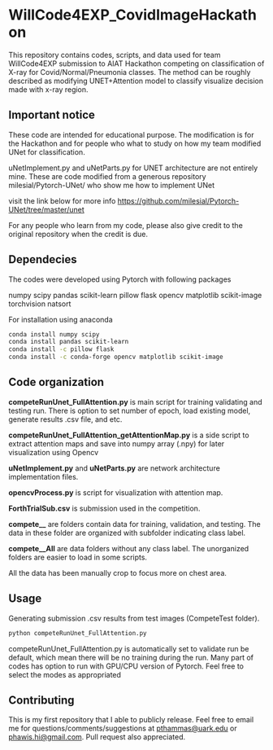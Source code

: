# WillCode4EXP_CovidImageHackathon

This repository contains codes, scripts, and data used for team WillCode4EXP submission to AIAT Hackathon competing on classification of X-ray for Covid/Normal/Pneumonia classes. The method can be roughly described as modifying UNET+Attention model to classify visualize decision made with x-ray region.

## Important notice
These code are intended for educational purpose. The modification is for the Hackathon and
for people who what to study on how my team modified UNet for classification.

uNetImplement.py and uNetParts.py for UNET architecture are not entirely mine.
These are code modified from a generous repository milesial/Pytorch-UNet/ who show me how 
to implement UNet

visit the link below for more info
https://github.com/milesial/Pytorch-UNet/tree/master/unet

For any people who learn from my code, please also give credit to the original repository
when the credit is due.

## Dependecies
The codes were developed using Pytorch with following packages

numpy scipy pandas scikit-learn pillow flask opencv matplotlib scikit-image torchvision natsort

For installation using anaconda
```bash
conda install numpy scipy
conda install pandas scikit-learn
conda install -c pillow flask
conda install -c conda-forge opencv matplotlib scikit-image
```
## Code organization
<strong>competeRunUnet_FullAttention.py</strong> is main script for training validating and testing run. There is option to set number of epoch, load existing model, generate results .csv file, and etc.

<strong>competeRunUnet_FullAttention_getAttentionMap.py</strong> is a side script to extract attention maps and save into numpy array (.npy) for later visualization using Opencv

<strong>uNetImplement.py</strong> and <strong>uNetParts.py</strong> are network architecture implementation files.

<strong>opencvProcess.py</strong> is script for visualization with attention map.

<strong>ForthTrialSub.csv</strong> is submission used in the competition.

<strong>compete__</strong> are folders contain data for training, validation, and testing. The data in these folder are organized with subfolder indicating class label.

<strong>compete__All</strong> are data folders without any class label. The unorganized folders are easier to load in some scripts.

All the data has been manually crop to focus more on chest area.

## Usage
Generating submission .csv results from test images (CompeteTest folder).
```python
python competeRunUnet_FullAttention.py
```
competeRunUnet_FullAttention.py is automatically set to validate run be default, which mean there will be no training during the run.
Many part of codes has option to run with GPU/CPU version of Pytorch. Feel free to select the modes as appropriated

## Contributing
This is my first repository that I able to publicly release. Feel free to email me for questions/comments/suggestions at pthammas@uark.edu or phawis.hi@gmail.com. Pull request also appreciated.
